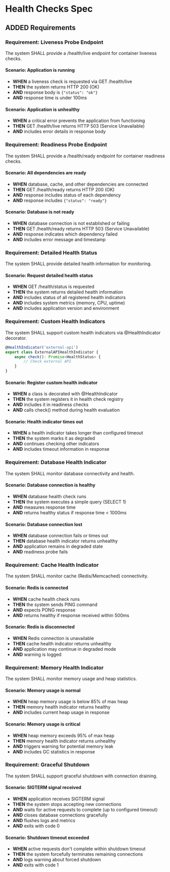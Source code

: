 # Health Checks Spec

## ADDED Requirements

### Requirement: Liveness Probe Endpoint
The system SHALL provide a /health/live endpoint for container liveness checks.

#### Scenario: Application is running
- **WHEN** a liveness check is requested via GET /health/live
- **THEN** the system returns HTTP 200 (OK)
- **AND** response body is `{"status": "ok"}`
- **AND** response time is under 100ms

#### Scenario: Application is unhealthy
- **WHEN** a critical error prevents the application from functioning
- **THEN** GET /health/live returns HTTP 503 (Service Unavailable)
- **AND** includes error details in response body

### Requirement: Readiness Probe Endpoint
The system SHALL provide a /health/ready endpoint for container readiness checks.

#### Scenario: All dependencies are ready
- **WHEN** database, cache, and other dependencies are connected
- **THEN** GET /health/ready returns HTTP 200 (OK)
- **AND** response includes status of each dependency
- **AND** response includes `{"status": "ready"}`

#### Scenario: Database is not ready
- **WHEN** database connection is not established or failing
- **THEN** GET /health/ready returns HTTP 503 (Service Unavailable)
- **AND** response indicates which dependency failed
- **AND** includes error message and timestamp

### Requirement: Detailed Health Status
The system SHALL provide detailed health information for monitoring.

#### Scenario: Request detailed health status
- **WHEN** GET /health/status is requested
- **THEN** the system returns detailed health information
- **AND** includes status of all registered health indicators
- **AND** includes system metrics (memory, CPU, uptime)
- **AND** includes application version and environment

### Requirement: Custom Health Indicators
The system SHALL support custom health indicators via @HealthIndicator decorator.

```typescript
@HealthIndicator('external-api')
export class ExternalAPIHealthIndicator {
    async check(): Promise<HealthStatus> {
        // Check external API
    }
}
```

#### Scenario: Register custom health indicator
- **WHEN** a class is decorated with @HealthIndicator
- **THEN** the system registers it in health check registry
- **AND** includes it in readiness checks
- **AND** calls check() method during health evaluation

#### Scenario: Health indicator times out
- **WHEN** a health indicator takes longer than configured timeout
- **THEN** the system marks it as degraded
- **AND** continues checking other indicators
- **AND** includes timeout information in response

### Requirement: Database Health Indicator
The system SHALL monitor database connectivity and health.

#### Scenario: Database connection is healthy
- **WHEN** database health check runs
- **THEN** the system executes a simple query (SELECT 1)
- **AND** measures response time
- **AND** returns healthy status if response time < 1000ms

#### Scenario: Database connection lost
- **WHEN** database connection fails or times out
- **THEN** database health indicator returns unhealthy
- **AND** application remains in degraded state
- **AND** readiness probe fails

### Requirement: Cache Health Indicator
The system SHALL monitor cache (Redis/Memcached) connectivity.

#### Scenario: Redis is connected
- **WHEN** cache health check runs
- **THEN** the system sends PING command
- **AND** expects PONG response
- **AND** returns healthy if response received within 500ms

#### Scenario: Redis is disconnected
- **WHEN** Redis connection is unavailable
- **THEN** cache health indicator returns unhealthy
- **AND** application may continue in degraded mode
- **AND** warning is logged

### Requirement: Memory Health Indicator
The system SHALL monitor memory usage and heap statistics.

#### Scenario: Memory usage is normal
- **WHEN** heap memory usage is below 85% of max heap
- **THEN** memory health indicator returns healthy
- **AND** includes current heap usage in response

#### Scenario: Memory usage is critical
- **WHEN** heap memory exceeds 95% of max heap
- **THEN** memory health indicator returns unhealthy
- **AND** triggers warning for potential memory leak
- **AND** includes GC statistics in response

### Requirement: Graceful Shutdown
The system SHALL support graceful shutdown with connection draining.

#### Scenario: SIGTERM signal received
- **WHEN** application receives SIGTERM signal
- **THEN** the system stops accepting new connections
- **AND** waits for active requests to complete (up to configured timeout)
- **AND** closes database connections gracefully
- **AND** flushes logs and metrics
- **AND** exits with code 0

#### Scenario: Shutdown timeout exceeded
- **WHEN** active requests don't complete within shutdown timeout
- **THEN** the system forcefully terminates remaining connections
- **AND** logs warning about forced shutdown
- **AND** exits with code 1

